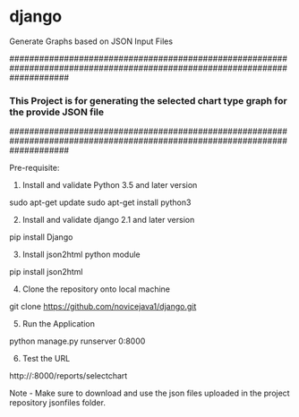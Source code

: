 # django
Generate Graphs based on JSON Input Files

############################################################################################################################
### This Project is for generating the selected chart type graph for the provide JSON file
############################################################################################################################

Pre-requisite:

1. Install and validate Python 3.5 and later version

sudo apt-get update
sudo apt-get install python3

2. Install and validate django 2.1 and later version

pip install Django

3. Install json2html python module

pip install json2html

4. Clone the repository onto local machine

git clone https://github.com/novicejava1/django.git

5. Run the Application

python manage.py runserver 0:8000

6. Test the URL

http://<FQDN or IP>:8000/reports/selectchart

Note - Make sure to download and use the json files uploaded in the project repository jsonfiles folder. 
